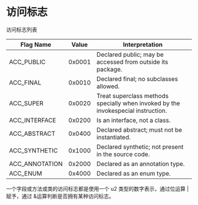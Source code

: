 # 访问标志

访问标志列表

Flag Name	| Value	| Interpretation
---|---|---
ACC_PUBLIC	| 0x0001	| Declared public; may be accessed from outside its package.
ACC_FINAL	| 0x0010	| Declared final; no subclasses allowed.
ACC_SUPER	| 0x0020	| Treat superclass methods specially when invoked by the invokespecial instruction.
ACC_INTERFACE	| 0x0200	| Is an interface, not a class.
ACC_ABSTRACT	| 0x0400	| Declared abstract; must not be instantiated.
ACC_SYNTHETIC	| 0x1000	| Declared synthetic; not present in the source code.
ACC_ANNOTATION	| 0x2000	| Declared as an annotation type.
ACC_ENUM	| 0x4000	| Declared as an enum type.


一个字段或方法或类的访问标志都是使用一个 u2 类型的数字表示，通过位运算 | 赋予，通过 &运算判断是否拥有某种访问标志。